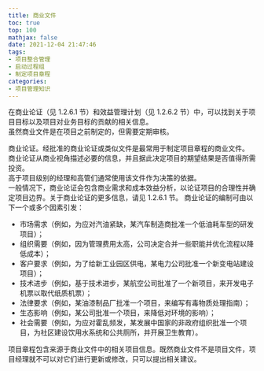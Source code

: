 ```yaml
---
title: 商业文件
toc: true
top: 100
mathjax: false
date: 2021-12-04 21:47:46
tags:
- 项目整合管理
- 启动过程组
- 制定项目章程
categories:
- 项目管理知识
---
```

在商业论证（见 1.2.6.1 节）和效益管理计划（见 1.2.6.2 节）中，可以找到关于项目目标以及项目对业务目标的贡献的相关信息。  
虽然商业文件是在项目之前制定的，但需要定期审核。

商业论证。经批准的商业论证或类似文件是最常用于制定项目章程的商业文件。  
商业论证从商业视角描述必要的信息，并且据此决定项目的期望结果是否值得所需投资。  
高于项目级别的经理和高管们通常使用该文件作为决策的依据。  
一般情况下，商业论证会包含商业需求和成本效益分析，以论证项目的合理性并确定项目边界。关于商业论证的更多信息，请见 1.2.6.1 节。
商业论证的编制可由以下一个或多个因素引发：

- 市场需求（例如，为应对汽油紧缺，某汽车制造商批准一个低油耗车型的研发项目）；
- 组织需要（例如，因为管理费用太高，公司决定合并一些职能并优化流程以降低成本）；
- 客户要求（例如，为了给新工业园区供电，某电力公司批准一个新变电站建设项目）；
- 技术进步（例如，基于技术进步，某航空公司批准了一个新项目，来开发电子机票以取代纸质机票）；
- 法律要求（例如，某油漆制品厂批准一个项目，来编写有毒物质处理指南）；
- 生态影响（例如，某公司批准一个项目，来降低对环境的影响）；
- 社会需要（例如，为应对霍乱频发，某发展中国家的非政府组织批准一个项目，为社区建设饮用水系统和公共厕所，并开展卫生教育）。  

项目章程包含来源于商业文件中的相关项目信息。既然商业文件不是项目文件，项目经理就不可以对它们进行更新或修改，只可以提出相关建议。

